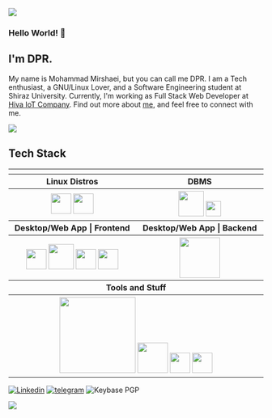 ![](https://capsule-render.vercel.app/api?type=waving&color=gradient&height=100&section=header)

### **Hello World!** 👋
## I'm DPR.
My name is Mohammad Mirshaei, but you can call me DPR. I am a Tech enthusiast, a GNU/Linux Lover, and a Software Engineering student at Shiraz University. Currently, I'm working as Full Stack Web Developer at [Hiva IoT Company](https://hiva-iot.com/). Find out more about [me](https://linkedin.com/in/m01101101/), and feel free to connect with me.

![](https://komarev.com/ghpvc/?username=mariebehzadi&color=0069b4&style=flat-square)

## **Tech Stack**


<table>
<tr>
<th align="center">
<img width="441" height="1">
</th>
<th align="center">
<img width="441" height="1">
</th>
</tr>
<tr>
<th align="center">Linux Distros</th>
<th align="center">DBMS</th>
</tr>
<tr>
<th align="center">
<img width="40" src="https://raw.githubusercontent.com/gilbarbara/logos/master/logos/ubuntu.svg"/>
<img width="40" src="https://www.gentoo.org/favicon.ico"/>
</th>
<th align="center">
<img width="50" src="https://raw.githubusercontent.com/gilbarbara/logos/master/logos/postgresql.svg"/> 
<img width="30" src="https://raw.githubusercontent.com/gilbarbara/logos/master/logos/mongodb-icon.svg"/>
</tr>
</th>
</tr>
<th align="center">Desktop/Web App | Frontend</th>
<th align="center">Desktop/Web App | Backend</th>
</tr>
<tr>
<th align="center">
<img width="40" src="https://raw.githubusercontent.com/gilbarbara/logos/master/logos/vuetifyjs.svg"/>  
<img width="50" src="https://raw.githubusercontent.com/gilbarbara/logos/master/logos/nuxt-icon.svg"/>
<img width="40" src="https://raw.githubusercontent.com/gilbarbara/logos/master/logos/vue.svg"/>
<img width="40" src="https://raw.githubusercontent.com/gilbarbara/logos/master/logos/typescript-icon.svg"/>
</th>
<th align="center">
<img width="80" src="https://raw.githubusercontent.com/gilbarbara/logos/master/logos/go.svg"/>
</th>
</tr>
<tr>
<th colspan=2>Tools and Stuff</th>
</tr>
<tr>
<th colspan=2>
<img width="150" src="https://raw.githubusercontent.com/gilbarbara/logos/master/logos/neovim.svg"/>
<img width="60" src="https://raw.githubusercontent.com/gilbarbara/logos/master/logos/docker-icon.svg"/>
<img width="40" src="https://raw.githubusercontent.com/gilbarbara/logos/master/logos/drone-icon.svg"/>
<img width="40" src="https://raw.githubusercontent.com/gilbarbara/logos/master/logos/git-icon.svg"/>
</th>
</tr>
</table>


<div align="left">

[![Linkedin](https://img.shields.io/badge/-LinkedIn-%230077B5?style=for-the-badge&logo=linkedin&logoColor=white)](https://linkedin.com/in/m01101101/)
[![telegram](https://img.shields.io/badge/m_01001101-2CA5E0?style=for-the-badge&logo=telegram&logoColor=white)](https://t.me/m_01001101)
![Keybase PGP](https://img.shields.io/keybase/pgp/m_01101101?color=%233ac589&logo=keybase&logoColor=%23fff&style=for-the-badge)
</div> 

![](https://capsule-render.vercel.app/api?type=waving&color=gradient&height=100&section=footer)
